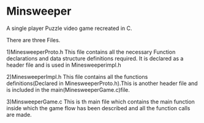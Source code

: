 # Minsweeper
A single player Puzzle video game recreated in C.

There are three Files.

1)MinesweeperProto.h
  This file contains all the necessary Function declarations and data structure definitions required.
  It is declared as a header file and is used in Minesweeperimpl.h
  
2)MinesweeperImpl.h
  This file contains all the functions definitions(Declared in MinesweeperProto.h).This is another header file 
  and is included in the main(MinesweeperGame.c)file.
  
3)MinsweeperGame.c
   This is th main file which contains the main function inside which the game flow has been 
   described and all the function calls are made.
   
   
 
  
   
  
